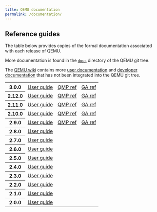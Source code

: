 ```yaml
---
title: QEMU documentation
permalink: /documentation/
---
```


## Reference guides

The table below provides copies of the formal documentation associated
with each release of QEMU.

More documentation is found in the <a href="https://git.qemu.org/?p=qemu.git;a=tree;f=docs;hb=master">`docs`</a>
directory of the QEMU git tree.

The [QEMU wiki](https://wiki.qemu.org) contains more
[user documentation](https://wiki.qemu.org/Category:User_documentation) and
[developer documentation](https://wiki.qemu.org/Category:Developer_documentation)
that has not been integrated into the QEMU git tree.

<table id="refdoc">
<tbody>
<tr>
<th>3.0.0</th>
<td><a href="/reference/3.0.0/qemu-doc.html">User guide</a></td>
<td><a href="/reference/3.0.0/qemu-qmp-ref.html">QMP ref</a></td>
<td><a href="/reference/3.0.0/qemu-ga-ref.html">GA ref</a></td>
</tr>
<tr>
<th>2.12.0</th>
<td><a href="/reference/2.12.0/qemu-doc.html">User guide</a></td>
<td><a href="/reference/2.12.0/qemu-qmp-ref.html">QMP ref</a></td>
<td><a href="/reference/2.12.0/qemu-ga-ref.html">GA ref</a></td>
</tr>
<tr>
<th>2.11.0</th>
<td><a href="/reference/2.11.0/qemu-doc.html">User guide</a></td>
<td><a href="/reference/2.11.0/qemu-qmp-ref.html">QMP ref</a></td>
<td><a href="/reference/2.11.0/qemu-ga-ref.html">GA ref</a></td>
</tr>
<tr>
<th>2.10.0</th>
<td><a href="/reference/2.10.0/qemu-doc.html">User guide</a></td>
<td><a href="/reference/2.10.0/qemu-qmp-ref.html">QMP ref</a></td>
<td><a href="/reference/2.10.0/qemu-ga-ref.html">GA ref</a></td>
</tr>
<tr>
<th>2.9.0</th>
<td><a href="/reference/2.9.0/qemu-doc.html">User guide</a></td>
<td><a href="/reference/2.9.0/qemu-qmp-ref.html">QMP ref</a></td>
<td><a href="/reference/2.9.0/qemu-ga-ref.html">GA ref</a></td>
</tr>
<tr>
<th>2.8.0</th>
<td><a href="/reference/2.8.0/qemu-doc.html">User guide</a></td>
</tr>
<tr>
<th>2.7.0</th>
<td><a href="/reference/2.7.0/qemu-doc.html">User guide</a></td>
</tr>
<tr>
<th>2.6.0</th>
<td><a href="/reference/2.6.0/qemu-doc.html">User guide</a></td>
</tr>
<tr>
<th>2.5.0</th>
<td><a href="/reference/2.5.0/qemu-doc.html">User guide</a></td>
</tr>
<tr>
<th>2.4.0</th>
<td><a href="/reference/2.4.0/qemu-doc.html">User guide</a></td>
</tr>
<tr>
<th>2.3.0</th>
<td><a href="/reference/2.3.0/qemu-doc.html">User guide</a></td>
</tr>
<tr>
<th>2.2.0</th>
<td><a href="/reference/2.2.0/qemu-doc.html">User guide</a></td>
</tr>
<tr>
<th>2.1.0</th>
<td><a href="/reference/2.1.0/qemu-doc.html">User guide</a></td>
</tr>
<tr>
<th>2.0.0</th>
<td><a href="/reference/2.0.0/qemu-doc.html">User guide</a></td>
</tr>
</tbody>
</table>

